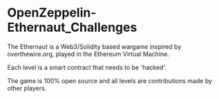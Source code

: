 # OpenZeppelin-Ethernaut_Challenges
The Ethernaut is a Web3/Solidity based wargame inspired by overthewire.org, played in the Ethereum Virtual Machine.

Each level is a smart contract that needs to be 'hacked'.

The game is 100% open source and all levels are contributions made by other players.
